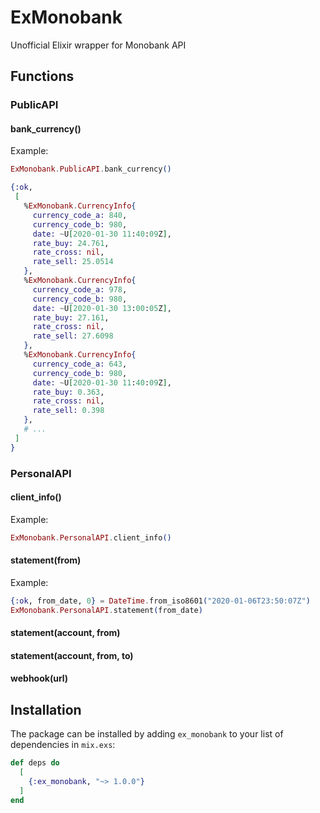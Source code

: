 # ExMonobank

Unofficial Elixir wrapper for Monobank API

## Functions
### PublicAPI
#### bank_currency()
Example:

```elixir
ExMonobank.PublicAPI.bank_currency()

{:ok,
 [
   %ExMonobank.CurrencyInfo{
     currency_code_a: 840,
     currency_code_b: 980,
     date: ~U[2020-01-30 11:40:09Z],
     rate_buy: 24.761,
     rate_cross: nil,
     rate_sell: 25.0514
   },
   %ExMonobank.CurrencyInfo{
     currency_code_a: 978,
     currency_code_b: 980,
     date: ~U[2020-01-30 13:00:05Z],
     rate_buy: 27.161,
     rate_cross: nil,
     rate_sell: 27.6098
   },
   %ExMonobank.CurrencyInfo{
     currency_code_a: 643,
     currency_code_b: 980,
     date: ~U[2020-01-30 11:40:09Z],
     rate_buy: 0.363,
     rate_cross: nil,
     rate_sell: 0.398
   },
   # ...
 ]
}
```

### PersonalAPI

#### client_info()
Example:

```elixir
ExMonobank.PersonalAPI.client_info()
```

#### statement(from)
Example:

```elixir
{:ok, from_date, 0} = DateTime.from_iso8601("2020-01-06T23:50:07Z")
ExMonobank.PersonalAPI.statement(from_date)
```

#### statement(account, from)

#### statement(account, from, to)

#### webhook(url)

## Installation

The package can be installed by adding `ex_monobank` to your list of dependencies in `mix.exs`:

```elixir
def deps do
  [
    {:ex_monobank, "~> 1.0.0"}
  ]
end
```
